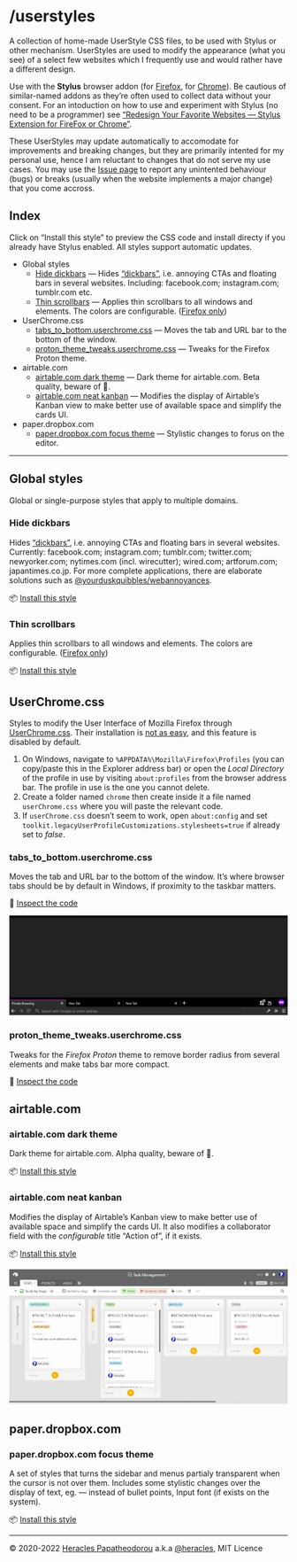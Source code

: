 # /userstyles

A collection of home-made UserStyle CSS files, to be used with Stylus or other mechanism. UserStyles are used to modify the appearance (what you see) of a select few websites which I frequently use and would rather have a different design.

Use with the **Stylus** browser addon (for [Firefox](https://addons.mozilla.org/el/firefox/addon/styl-us/), for [Chrome](https://chrome.google.com/webstore/detail/stylus/clngdbkpkpeebahjckkjfobafhncgmne)). Be cautious of similar-named addons as they’re often used to collect data without your consent. For an intoduction on how to use and experiment with Stylus (no need to be a programmer) see [“Redesign Your Favorite Websites — Stylus Extension for FireFox or Chrome”](https://medium.com/@coffmans/redesign-your-favorite-websites-stylus-extension-for-firefox-or-chrome-c5d5ae68e288).

These UserStyles may update automatically to accomodate for improvements and breaking changes, but they are primarily intented for my personal use, hence I am reluctant to changes that do not serve my use cases. You may use the [Issue page](https://github.com/Arty2/userstyles/issues) to report any unintented behaviour (bugs) or breaks (usually when the website implements a major change) that you come accross.


## Index

Click on “Install this style” to preview the CSS code and install directy if you already have Stylus enabled. All styles support automatic updates.

- Global styles
    + [Hide dickbars](#hide-dickbars) — Hides [“dickbars”](https://daringfireball.net/linked/2011/03/06/dickbar), i.e. annoying CTAs and floating bars in several websites. Including: facebook.com; instagram.com; tumblr.com etc.
    + [Thin scrollbars](#thin-scrollbars) — Applies thin scrollbars to all windows and elements. The colors are configurable. ([Firefox only](https://developer.mozilla.org/en-US/docs/Web/CSS/scrollbar-width#Browser_compatibility))
- UserChrome.css
    + [tabs_to_bottom.userchrome.css](#tabs_to_bottomuserchromecss) — Moves the tab and URL bar to the bottom of the window.
    + [proton_theme_tweaks.userchrome.css](#proton_theme_tweaksuserchromecss) — Tweaks for the Firefox Proton theme.
- airtable.com
    + [airtable.com dark theme](#airtablecom-dark-theme) — Dark theme for airtable.com. Beta quality, beware of 🐛.
    + [airtable.com neat kanban](#airtablecom-neat-kanban) — Modifies the display of Airtable’s Kanban view to make better use of available space and simplify the cards UI.
- paper.dropbox.com
    + [paper.dropbox.com focus theme](#paperdropboxcom-focus-theme) — Stylistic changes to forus on the editor.


* * *


## Global styles

Global or single-purpose styles that apply to multiple domains.

### Hide dickbars

Hides [“dickbars”](https://daringfireball.net/linked/2011/03/06/dickbar), i.e. annoying CTAs and floating bars in several websites. Currently: facebook.com; instagram.com; tumblr.com; twitter.com; newyorker.com; nytimes.com (incl. wirecutter); wired.com; artforum.com; japantimes.co.jp. For more complete applications, there are elaborate solutions such as [@yourduskquibbles/webannoyances](https://github.com/yourduskquibbles/webannoyances).

📦 [Install this style](https://raw.githubusercontent.com/Arty2/userstyles/master/_hide-dickbars.user.css)

### Thin scrollbars

Applies thin scrollbars to all windows and elements. The colors are configurable. ([Firefox only](https://developer.mozilla.org/en-US/docs/Web/CSS/scrollbar-width#Browser_compatibility))

📦 [Install this style](https://raw.githubusercontent.com/Arty2/userstyles/master/_thin-scrollbars.user.css)


## UserChrome.css

Styles to modify the User Interface of Mozilla Firefox through [UserChrome.css](http://kb.mozillazine.org/index.php?title=UserChrome.css). Their installation is [not as easy](https://www.howtogeek.com/334716/how-to-customize-firefoxs-user-interface-with-userchrome.css/), and this feature is disabled by default.

1. On Windows, navigate to `%APPDATA%\Mozilla\Firefox\Profiles` (you can copy/paste this in the Explorer address bar) or open the *Local Directory* of the profile in use by visiting `about:profiles` from the browser address bar. The profile in use is the one you cannot delete.
2. Create a folder named `chrome` then create inside it a file named `userChrome.css`  where you will paste the relevant code.
3. If `userChrome.css` doesn’t seem to work, open `about:config` and set `toolkit.legacyUserProfileCustomizations.stylesheets=true` if already set to *false*.

### tabs_to_bottom.userchrome.css

Moves the tab and URL bar to the bottom of the window. It’s where browser tabs should be by default in Windows, if proximity to the taskbar matters.

💾 [Inspect the code](https://raw.githubusercontent.com/Arty2/userstyles/master/tabs_to_bottom.userchrome.css)

![tabs to bottom for Firefox](./screenshots/tabs-to-bottom-userchrome.png)

### proton_theme_tweaks.userchrome.css

Tweaks for the *Firefox Proton* theme to remove border radius from several elements and make tabs bar more compact.

💾 [Inspect the code](https://raw.githubusercontent.com/Arty2/userstyles/master/proton_theme_tweaks.userchrome.css)

## airtable.com

### airtable.com dark theme

Dark theme for airtable.com. Alpha quality, beware of 🐛.

📦 [Install this style](https://raw.githubusercontent.com/Arty2/userstyles/master/airtable-com_dark-theme.user.css)

### airtable.com neat kanban

Modifies the display of Airtable’s Kanban view to make better use of available space and simplify the cards UI. It also modifies a collaborator field with the *configurable* title “Action of”, if it exists.

📦 [Install this style](https://raw.githubusercontent.com/Arty2/userstyles/master/airtable-com_neat-kanban.user.css)

![airtable.com neat kanban](./screenshots/airtable-com_neat-kanban.gif)

## paper.dropbox.com

### paper.dropbox.com focus theme

A set of styles that turns the sidebar and menus partialy transparent when the cursor is not over them. Includes some stylistic changes over the display of text, eg. — instead of bullet points, Input font (if exists on the system).

📦 [Install this style](https://raw.githubusercontent.com/Arty2/userstyles/master/paper-dropbox-com_focus.user.css)

* * *

© 2020-2022 [Heracles Papatheodorou](https://heracl.es) a.k.a [@heracles](https://mastodon.social/@heracles), MIT Licence